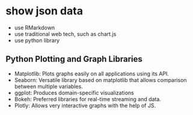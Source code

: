 # show json data

- use RMarkdown
- use traditional web tech, such as chart.js
- use python library

## Python Plotting and Graph Libraries

- Matplotlib: Plots graphs easily on all applications using its API.
- Seaborn: Versatile library based on matplotlib that allows comparison between multiple variables.
- ggplot: Produces domain-specific visualizations
- Bokeh: Preferred libraries for real-time streaming and data.
- Plotly: Allows very interactive graphs with the help of JS.